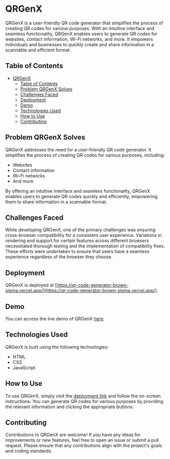# QRGenX

QRGenX is a user-friendly QR code generator that simplifies the process of creating QR codes for various purposes. With an intuitive interface and seamless functionality, QRGenX enables users to generate QR codes for websites, contact information, Wi-Fi networks, and more. It empowers individuals and businesses to quickly create and share information in a scannable and efficient format.

## Table of Contents
- [QRGenX](#qrgenx)
  - [Table of Contents](#table-of-contents)
  - [Problem QRGenX Solves](#problem-qrgenx-solves)
  - [Challenges Faced](#challenges-faced)
  - [Deployment](#deployment)
  - [Demo](#demo)
  - [Technologies Used](#technologies-used)
  - [How to Use](#how-to-use)
  - [Contributing](#contributing)
  

## Problem QRGenX Solves

QRGenX addresses the need for a user-friendly QR code generator. It simplifies the process of creating QR codes for various purposes, including:
- Websites
- Contact information
- Wi-Fi networks
- And more

By offering an intuitive interface and seamless functionality, QRGenX enables users to generate QR codes quickly and efficiently, empowering them to share information in a scannable format.

## Challenges Faced

While developing QRGenX, one of the primary challenges was ensuring cross-browser compatibility for a consistent user experience. Variations in rendering and support for certain features across different browsers necessitated thorough testing and the implementation of compatibility fixes. These efforts were undertaken to ensure that users have a seamless experience regardless of the browser they choose.

## Deployment

QRGenX is deployed at [https://qr-code-generator-brown-sigma.vercel.app/](https://qr-code-generator-brown-sigma.vercel.app/).

## Demo

You can access the live demo of QRGenX [here](https://qr-code-generator-brown-sigma.vercel.app/).

## Technologies Used

QRGenX is built using the following technologies:
- HTML
- CSS
- JavaScript

## How to Use

To use QRGenX, simply visit the [deployment link](https://qr-code-generator-brown-sigma.vercel.app/) and follow the on-screen instructions. You can generate QR codes for various purposes by providing the relevant information and clicking the appropriate buttons.

## Contributing

Contributions to QRGenX are welcome! If you have any ideas for improvements or new features, feel free to open an issue or submit a pull request. Please ensure that any contributions align with the project's goals and coding standards.

